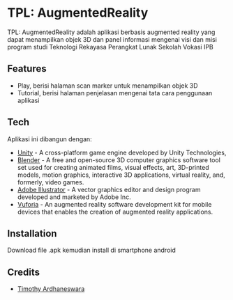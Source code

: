 # TPL: AugmentedReality

TPL: AugmentedReality adalah aplikasi berbasis augmented reality yang dapat menampilkan objek 3D dan panel informasi mengenai visi dan misi program studi Teknologi Rekayasa Perangkat Lunak Sekolah Vokasi IPB

## Features
- Play, berisi halaman scan marker untuk menampilkan objek 3D
- Tutorial, berisi halaman penjelasan mengenai tata cara penggunaan aplikasi

## Tech
Aplikasi ini dibangun dengan:
* [Unity](https://unity.com/) - A cross-platform game engine developed by Unity Technologies,
* [Blender](https://www.blender.org/) - A free and open-source 3D computer graphics software tool set used for creating animated films, visual effects, art, 3D-printed models, motion graphics, interactive 3D applications, virtual reality, and, formerly, video games.
* [Adobe Illustrator](https://www.adobe.com/id_en/products/illustrator.html) - A vector graphics editor and design program developed and marketed by Adobe Inc.
* [Vuforia](https://developer.vuforia.com/) - An augmented reality software development kit for mobile devices that enables the creation of augmented reality applications.

## Installation
Download file .apk kemudian install di smartphone android

## Credits
* [Timothy Ardhaneswara](mailto:timothy.ardha@gmail.com)

